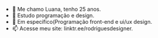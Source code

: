 - 👋 Me chamo Luana, tenho 25 anos.
- 👀 Estudo programação e design.
- 💞️ Em específico(Programação front-end e ui/ux design.
- 📫 Acesse meu site: linktr.ee/rodriguesdesigner.

<!---
Luhrodrigues45/Luhrodrigues45 is a ✨ special ✨ repository because its `README.md` (this file) appears on your GitHub profile.
You can click the Preview link to take a look at your changes.
--->
